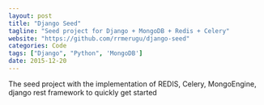 ```yaml
---
layout: post
title: "Django Seed"
tagline: "Seed project for Django + MongoDB + Redis + Celery"
website: "https://github.com/rrmerugu/django-seed"
categories: Code
tags: ["Django", "Python", 'MongoDB']
date: 2015-12-20
---
```


The seed project with the implementation of REDIS, Celery, MongoEngine, django rest framework to quickly get started
